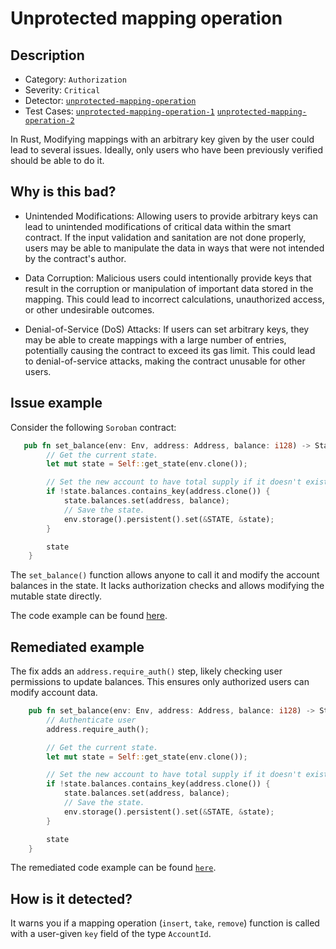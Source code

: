# Unprotected mapping operation

## Description 

- Category: `Authorization`
- Severity: `Critical`
- Detector: [`unprotected-mapping-operation`](https://github.com/CoinFabrik/scout-soroban/tree/main/detectors/unprotected-mapping-operation)
- Test Cases: [`unprotected-mapping-operation-1`](https://github.com/CoinFabrik/scout-soroban/tree/main/test-cases/unprotected-mapping-operation/unprotected-mapping-operation-1) [`unprotected-mapping-operation-2`](https://github.com/CoinFabrik/scout-soroban/tree/main/test-cases/unprotected-mapping-operation/unprotected-mapping-operation-2)  

In Rust, Modifying mappings with an arbitrary key given by the user could lead to several issues. Ideally, only users who have been previously verified should be able to do it.

## Why is this bad? 

- Unintended Modifications: Allowing users to provide arbitrary keys can lead to unintended modifications of critical data within the smart contract. If the input validation and sanitation are not done properly, users may be able to manipulate the data in ways that were not intended by the contract's author.

- Data Corruption: Malicious users could intentionally provide keys that result in the corruption or manipulation of important data stored in the mapping. This could lead to incorrect calculations, unauthorized access, or other undesirable outcomes.

- Denial-of-Service (DoS) Attacks: If users can set arbitrary keys, they may be able to create mappings with a large number of entries, potentially causing the contract to exceed its gas limit. This could lead to denial-of-service attacks, making the contract unusable for other users.

## Issue example 

Consider the following `Soroban` contract:

```rust
   pub fn set_balance(env: Env, address: Address, balance: i128) -> State {
        // Get the current state.
        let mut state = Self::get_state(env.clone());

        // Set the new account to have total supply if it doesn't exist.
        if !state.balances.contains_key(address.clone()) {
            state.balances.set(address, balance);
            // Save the state.
            env.storage().persistent().set(&STATE, &state);
        }

        state
    }
```
The `set_balance()` function allows anyone to call it and modify the account balances in the state. It lacks authorization checks and allows modifying the mutable state directly.

The code example can be found [here](https://github.com/CoinFabrik/scout-soroban/tree/main/test-cases/unprotected-mapping-operation/unprotected-mapping-operation-1/vulnerable-example).


## Remediated example

The fix adds an `address.require_auth()` step, likely checking user permissions to update balances. This ensures only authorized users can modify account data.

```rust
    pub fn set_balance(env: Env, address: Address, balance: i128) -> State {
        // Authenticate user
        address.require_auth();

        // Get the current state.
        let mut state = Self::get_state(env.clone());

        // Set the new account to have total supply if it doesn't exist.
        if !state.balances.contains_key(address.clone()) {
            state.balances.set(address, balance);
            // Save the state.
            env.storage().persistent().set(&STATE, &state);
        }

        state
    }
```

The remediated code example can be found [`here`](https://github.com/CoinFabrik/scout-soroban/tree/main/test-cases/unprotected-mapping-operation/unprotected-mapping-operation-1/remediated-example).

## How is it detected?

It warns you if a mapping operation (`insert`, `take`, `remove`) function is called with a user-given `key` field of the type `AccountId`.
